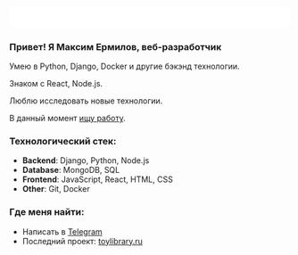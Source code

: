 <img src="./assets/console.svg">

### Привет! Я Максим Ермилов, веб-разработчик

Умею в Python, Django, Docker и другие бэкэнд технологии.

Знаком с React, Node.js. 

Люблю исследовать новые технологии.

В данный момент [ищу работу](). 

### Технологический стек:
- **Backend**: Django, Python, Node.js
- **Database**: MongoDB, SQL
- **Frontend**: JavaScript, React, HTML, CSS
- **Other**: Git, Docker

### Где меня найти:
- Написать в [Telegram](https://t.me/yermish)
- Последний проект: [toylibrary.ru](https://toylibrary.ru)

